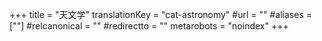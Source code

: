 +++
title = "天文学"
translationKey = "cat-astronomy"
#url = ""
#aliases = [""]
#relcanonical = ""
#redirectto = ""
metarobots = "noindex"
+++
